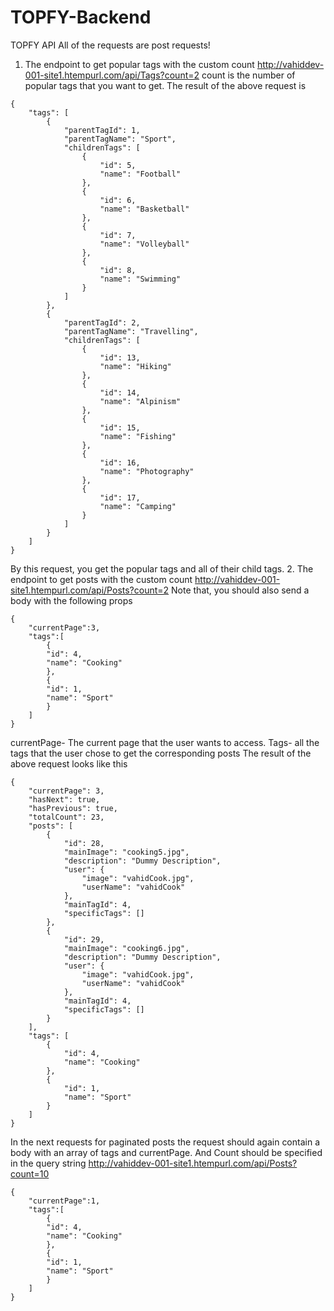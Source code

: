 # TOPFY-Backend
TOPFY API
All of the requests are post requests!
1.	The endpoint to get popular tags with the custom count
http://vahiddev-001-site1.htempurl.com/api/Tags?count=2
count is the number of popular tags that you want to get. 
The result of the above request is 
```
{
    "tags": [
        {
            "parentTagId": 1,
            "parentTagName": "Sport",
            "childrenTags": [
                {
                    "id": 5,
                    "name": "Football"
                },
                {
                    "id": 6,
                    "name": "Basketball"
                },
                {
                    "id": 7,
                    "name": "Volleyball"
                },
                {
                    "id": 8,
                    "name": "Swimming"
                }
            ]
        },
        {
            "parentTagId": 2,
            "parentTagName": "Travelling",
            "childrenTags": [
                {
                    "id": 13,
                    "name": "Hiking"
                },
                {
                    "id": 14,
                    "name": "Alpinism"
                },
                {
                    "id": 15,
                    "name": "Fishing"
                },
                {
                    "id": 16,
                    "name": "Photography"
                },
                {
                    "id": 17,
                    "name": "Camping"
                }
            ]
        }
    ]
}
```
By this request, you get the popular tags and all of their child tags.
2.	The endpoint to get posts with the custom count
http://vahiddev-001-site1.htempurl.com/api/Posts?count=2
Note that, you should also send a body with the following props 
```
{
    "currentPage":3,
    "tags":[
        {
        "id": 4,
        "name": "Cooking"
        },
        {
        "id": 1,
        "name": "Sport"
        }
    ]
}
```
currentPage- The current page that the user wants to access.
Tags- all the tags that the user chose to get the corresponding posts
The result of the above request looks like this 
```
{
    "currentPage": 3,
    "hasNext": true,
    "hasPrevious": true,
    "totalCount": 23,
    "posts": [
        {
            "id": 28,
            "mainImage": "cooking5.jpg",
            "description": "Dummy Description",
            "user": {
                "image": "vahidCook.jpg",
                "userName": "vahidCook"
            },
            "mainTagId": 4,
            "specificTags": []
        },
        {
            "id": 29,
            "mainImage": "cooking6.jpg",
            "description": "Dummy Description",
            "user": {
                "image": "vahidCook.jpg",
                "userName": "vahidCook"
            },
            "mainTagId": 4,
            "specificTags": []
        }
    ],
    "tags": [
        {
            "id": 4,
            "name": "Cooking"
        },
        {
            "id": 1,
            "name": "Sport"
        }
    ]
}
```
In the next requests for paginated posts the request should again contain a body with an array of tags and currentPage. And Count should be specified in the query string 
http://vahiddev-001-site1.htempurl.com/api/Posts?count=10
```
{
    "currentPage":1,
    "tags":[
        {
        "id": 4,
        "name": "Cooking"
        },
        {
        "id": 1,
        "name": "Sport"
        }
    ]
}
```

